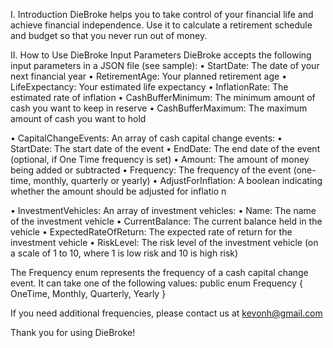 ﻿I. Introduction
DieBroke helps you to take control of your financial life and achieve financial independence. Use it to calculate a retirement schedule and budget so that you never run out of money.


II. How to Use DieBroke
Input Parameters
DieBroke accepts the following input parameters in a JSON file (see sample):
•	StartDate: The date of your next financial year
•	RetirementAge: Your planned retirement age
•	LifeExpectancy: Your estimated life expectancy
•	InflationRate: The estimated rate of inflation
•	CashBufferMinimum: The minimum amount of cash you want to keep in reserve
•	CashBufferMaximum: The maximum amount of cash you want to hold

•	CapitalChangeEvents: An array of cash capital change events:
    •	StartDate: The start date of the event
    •	EndDate: The end date of the event (optional, if One Time frequency is set)
    •	Amount: The amount of money being added or subtracted
    •	Frequency: The frequency of the event (one-time, monthly, quarterly or yearly)
    •	AdjustForInflation: A boolean indicating whether the amount should be adjusted for inflatio	n

•	InvestmentVehicles: An array of investment vehicles:
    •	Name: The name of the investment vehicle
    •	CurrentBalance: The current balance held in the vehicle
    •	ExpectedRateOfReturn: The expected rate of return for the investment vehicle
    •	RiskLevel: The risk level of the investment vehicle (on a scale of 1 to 10, where 1 is low risk and 10 is high risk)

The Frequency enum represents the frequency of a cash capital change event. It can take one of the following values:
public enum Frequency
{
    OneTime,
    Monthly,
    Quarterly,
    Yearly
}

If you need additional frequencies, please contact us at kevonh@gmail.com

Thank you for using DieBroke!